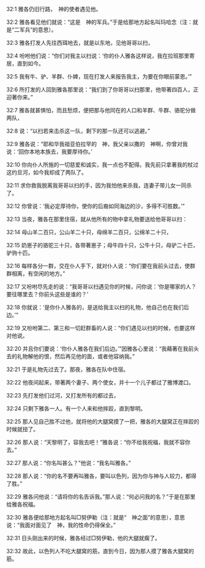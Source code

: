 <a id="1"></a>32:1  雅各仍旧行路，　神的使者遇见他。　  

<a id="2"></a>32:2  雅各看见他们就说：“这是　神的军兵。”于是给那地方起名叫玛哈念（注：就是“二军兵”的意思）。  

<a id="3"></a>32:3  雅各打发人先往西珥地去，就是以东地，见他哥哥以扫，  

<a id="4"></a>32:4  吩咐他们说：“你们对我主以扫说：‘你的仆人雅各这样说，我在拉班那里寄居，直到如今。  

<a id="5"></a>32:5  我有牛、驴、羊群、仆婢，现在打发人来报告我主，为要在你眼前蒙恩。’”  

<a id="6"></a>32:6  所打发的人回到雅各那里说：“我们到了你哥哥以扫那里，他带著四百人，正迎著你来。”  

<a id="7"></a>32:7  雅各就甚惧怕，而且愁烦，便把那与他同在的人口和羊群、牛群、骆驼分做两队，  

<a id="8"></a>32:8  说：“以扫若来击杀这一队，剩下的那一队还可以逃避。”  

<a id="9"></a>32:9  雅各说：“耶和华我祖亚伯拉罕的　神，我父亲以撒的　神啊，你曾对我说：‘回你本地本族去，我要厚待你。’  

<a id="10"></a>32:10  你向仆人所施的一切慈爱和诚实，我一点也不配得。我先前只拿著我的杖过这约旦河，如今我却成了两队了。  

<a id="11"></a>32:11  求你救我脱离我哥哥以扫的手，因为我怕他来杀我，连妻子带儿女一同杀了。  

<a id="12"></a>32:12  你曾说：‘我必定厚待你，使你的后裔如同海边的沙，多得不可胜数。’”  

<a id="13"></a>32:13  当夜，雅各在那里住宿，就从他所有的物中拿礼物要送给他哥哥以扫：  

<a id="14"></a>32:14  母山羊二百只，公山羊二十只，母绵羊二百只，公绵羊二十只，  

<a id="15"></a>32:15  奶崽子的骆驼三十只，各带著崽子；母牛四十只，公牛十只，母驴二十匹，驴驹十匹。　  

<a id="16"></a>32:16  每样各分一群，交在仆人手下，就对仆人说：“你们要在我前头过去，使群群相离，有空闲的地方。”  

<a id="17"></a>32:17  又吩咐尽先走的说：“我哥哥以扫遇见你的时候，问你说：‘你是哪家的人？要往哪里去？你前头这些是谁的？’  

<a id="18"></a>32:18  你就说：‘是你仆人雅各的，是送给我主以扫的礼物，他自己也在我们后边。’”  

<a id="19"></a>32:19  又吩咐第二、第三和一切赶群畜的人说：“你们遇见以扫的时候，也要这样对他说。  

<a id="20"></a>32:20  并且你们要说：‘你仆人雅各在我们后边。’”因雅各心里说：“我藉著在我前头去的礼物解他的恨，然后再见他的面，或者他容纳我。”  

<a id="21"></a>32:21  于是礼物先过去了。那夜，雅各在队中住宿。  

<a id="22"></a>32:22  他夜间起来，带著两个妻子、两个使女，并十一个儿子都过了雅博渡口。  

<a id="23"></a>32:23  先打发他们过河，又打发所有的都过去，  

<a id="24"></a>32:24  只剩下雅各一人。有一个人来和他摔跤，直到黎明。  

<a id="25"></a>32:25  那人见自己胜不过他，就将他的大腿窝摸了一把，雅各的大腿窝正在摔跤的时候就扭了。  

<a id="26"></a>32:26  那人说：“天黎明了，容我去吧！”雅各说：“你不给我祝福，我就不容你去。”  

<a id="27"></a>32:27  那人说：“你名叫甚么？”他说：“我名叫雅各。”  

<a id="28"></a>32:28  那人说：“你的名不要再叫雅各，要叫以色列，因为你与神与人较力，都得了胜。”  

<a id="29"></a>32:29  雅各问他说：“请将你的名告诉我。”那人说：“何必问我的名？”于是在那里给雅各祝福。  

<a id="30"></a>32:30  雅各便给那地方起名叫□努伊勒（注：就是“　神之面”的意思），意思说：“我面对面见了　神，我的性命仍得保全。”  

<a id="31"></a>32:31  日头刚出来的时候，雅各经过□努伊勒，他的大腿就瘸了。  

<a id="32"></a>32:32  故此，以色列人不吃大腿窝的筋，直到今日，因为那人摸了雅各大腿窝的筋。  
